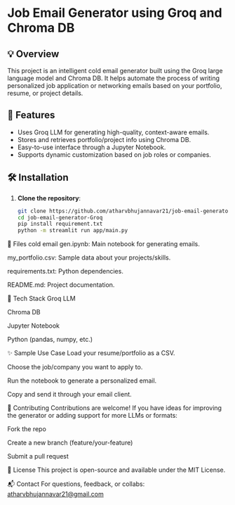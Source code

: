 # Job Email Generator using Groq and Chroma DB

## 💡 Overview

This project is an intelligent cold email generator built using the Groq large language model and Chroma DB. It helps automate the process of writing personalized job application or networking emails based on your portfolio, resume, or project details.

## 🚀 Features

- Uses Groq LLM for generating high-quality, context-aware emails.
- Stores and retrieves portfolio/project info using Chroma DB.
- Easy-to-use interface through a Jupyter Notebook.
- Supports dynamic customization based on job roles or companies.

## 🛠️ Installation

1. **Clone the repository**:
   ```bash
   git clone https://github.com/atharvbhujannavar21/job-email-generator-Groq.git
   cd job-email-generator-Groq
   pip install requirement.txt
   python -m streamlit run app/main.py

📁 Files
cold email gen.ipynb: Main notebook for generating emails.

my_portfolio.csv: Sample data about your projects/skills.

requirements.txt: Python dependencies.

README.md: Project documentation.

🧠 Tech Stack
Groq LLM

Chroma DB

Jupyter Notebook

Python (pandas, numpy, etc.)

✨ Sample Use Case
Load your resume/portfolio as a CSV.

Choose the job/company you want to apply to.

Run the notebook to generate a personalized email.

Copy and send it through your email client.

🤝 Contributing
Contributions are welcome! If you have ideas for improving the generator or adding support for more LLMs or formats:

Fork the repo

Create a new branch (feature/your-feature)

Submit a pull request

📜 License
This project is open-source and available under the MIT License.

📬 Contact
For questions, feedback, or collabs: atharvbhujannavar21@gmail.com


